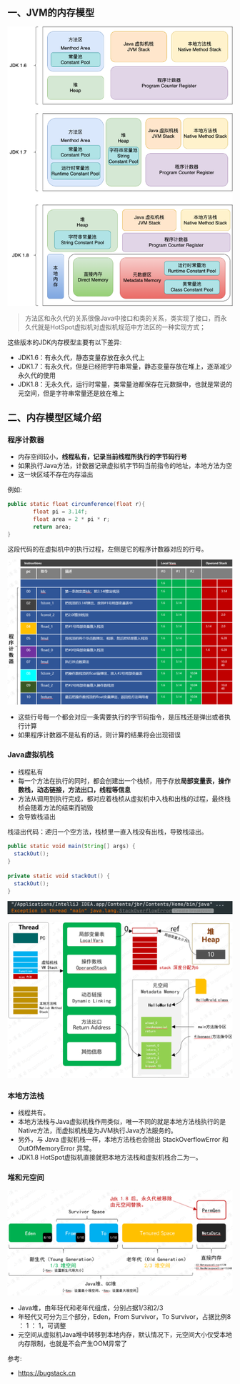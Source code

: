 ## 一、JVM的内存模型

![jvm-01](../../../assets/img/jvm-01.png)

> 方法区和永久代的关系很像Java中接口和类的关系，类实现了接口，而永久代就是HotSpot虚拟机对虚拟机规范中方法区的一种实现方式；

这些版本的JDK内存模型主要有以下差异:

- JDK1.6：有永久代，静态变量存放在永久代上
- JDK1.7：有永久代，但是已经把字符串常量，静态变量存放在堆上，逐渐减少永久代的使用
- JDK1.8：无永久代，运行时常量，类常量池都保存在元数据中，也就是常说的元空间，但是字符串常量还是放在堆上

## 二、内存模型区域介绍

### 程序计数器

- 内存空间较小，**线程私有，记录当前线程所执行的字节码行号**
- 如果执行Java方法，计数器记录虚拟机字节码当前指令的地址，本地方法为空
- 这一块区域不存在内存溢出

例如:

```java
public static float circumference(float r){
        float pi = 3.14f;
        float area = 2 * pi * r;
        return area;
}
```

这段代码的在虚拟机中的执行过程，左侧是它的程序计数器对应的行号。

![图 25-2 程序计数器](../../../assets/img/jvm-02.png)

- 这些行号每一个都会对应一条需要执行的字节码指令，是压栈还是弹出或者执行计算
- 如果程序计数器不是私有的话，则计算的结果将会出现错误

### Java虚拟机栈

- 线程私有
- 每一个方法在执行的同时，都会创建出一个栈桢，用于存放**局部变量表，操作数栈，动态链接，方法出口，线程等信息**
- 方法从调用到执行完成，都对应着栈桢从虚拟机中入栈和出栈的过程，最终栈桢会随着方法的结束而销毁
- 会导致栈溢出

栈溢出代码：递归一个空方法，栈桢里一直入栈没有出栈，导致栈溢出。

```java
public static void main(String[] args) {
  stackOut();
}

private static void stackOut() {
  stackOut();
}
```

![image-20220729160057439](../../../assets/img/jvm-04.png)

![图 25-3 斐波那契数列在虚拟机栈中的执行过程](../../../assets/img/jvm-05.png)

### 本地方法栈

- 线程共有。
- 本地方法栈与Java虚拟机栈作用类似，唯一不同的就是本地方法栈执行的是Native方法，而虚拟机栈是为JVM执行Java方法服务的。
- 另外，与 Java 虚拟机栈一样，本地方法栈也会抛出 StackOverflowError 和 OutOfMemoryError 异常。
- JDK1.8 HotSpot虚拟机直接就把本地方法栈和虚拟机栈合二为一。

### 堆和元空间

![图 25-4 Java 堆区域划分](../../../assets/img/jvm-06.png)

- Java堆，由年轻代和老年代组成，分别占据1/3和2/3
- 年轻代又可分为三个部分，Eden，From Survivor，To Survivor，占据比例8 ： 1 ： 1，可调整
- 元空间从虚拟机Java堆中转移到本地内存，默认情况下，元空间大小仅受本地内存限制，也就是不会产生OOM异常了

参考:

- https://bugstack.cn